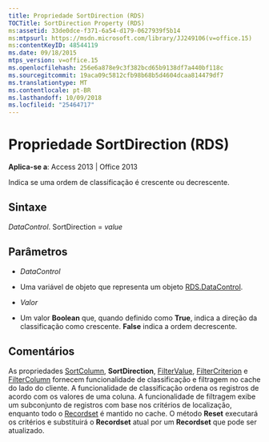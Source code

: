 ```yaml
---
title: Propriedade SortDirection (RDS)
TOCTitle: SortDirection Property (RDS)
ms:assetid: 33de0dce-f371-6a54-d179-0627939f5b14
ms:mtpsurl: https://msdn.microsoft.com/library/JJ249106(v=office.15)
ms:contentKeyID: 48544119
ms.date: 09/18/2015
mtps_version: v=office.15
ms.openlocfilehash: 256e6a878e9c3f382bcd65b9138df7a440bf118c
ms.sourcegitcommit: 19aca09c5812cfb98b68b5d4604dcaa814479df7
ms.translationtype: MT
ms.contentlocale: pt-BR
ms.lasthandoff: 10/09/2018
ms.locfileid: "25464717"
---
```

# <a name="sortdirection-property-rds"></a>Propriedade SortDirection (RDS)


**Aplica-se a**: Access 2013 | Office 2013


Indica se uma ordem de classificação é crescente ou decrescente.

## <a name="syntax"></a>Sintaxe

*DataControl*. SortDirection = *value*

## <a name="parameters"></a>Parâmetros

  - *DataControl*

  - Uma variável de objeto que representa um objeto [RDS.DataControl](datacontrol-object-rds.md).

  - *Valor*

  - Um valor **Boolean** que, quando definido como **True**, indica a direção da classificação como crescente. **False** indica a ordem decrescente.

## <a name="remarks"></a>Comentários

As propriedades [SortColumn](sortcolumn-property-rds.md), **SortDirection**, [FilterValue](filtervalue-property-rds.md), [FilterCriterion](filtercriterion-property-rds.md) e [FilterColumn](filtercolumn-property-rds.md) fornecem funcionalidade de classificação e filtragem no cache do lado do cliente. A funcionalidade de classificação ordena os registros de acordo com os valores de uma coluna. A funcionalidade de filtragem exibe um subconjunto de registros com base nos critérios de localização, enquanto todo o [Recordset](recordset-object-ado.md) é mantido no cache. O método **Reset** executará os critérios e substituirá o **Recordset** atual por um **Recordset** que pode ser atualizado.

